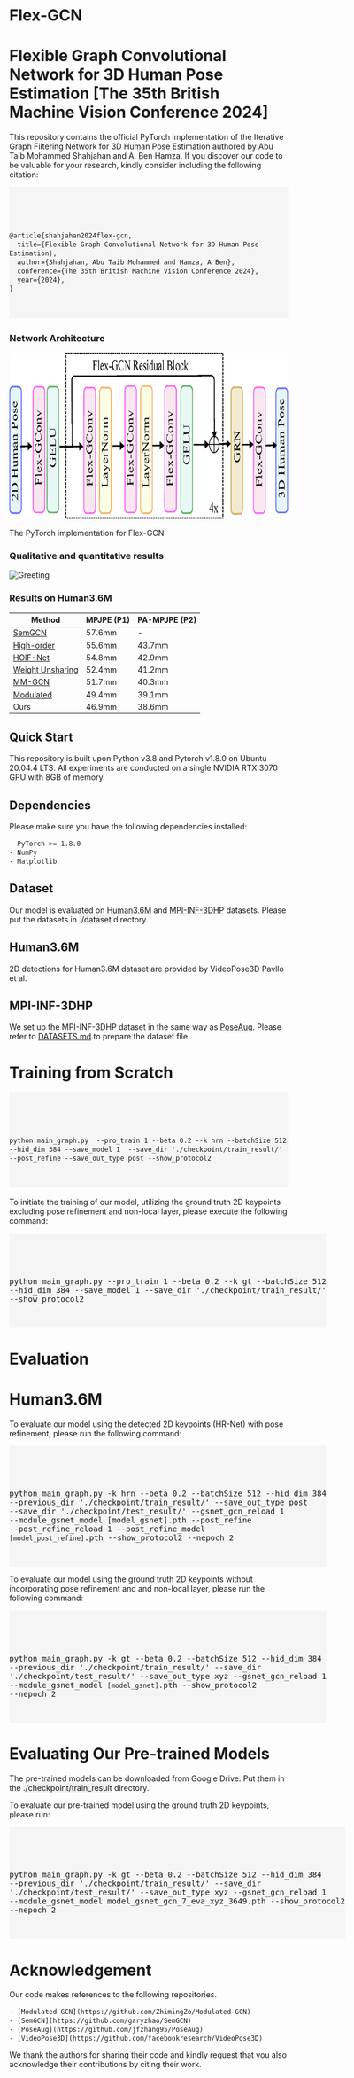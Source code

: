 # Flex-GCN
# Flexible Graph Convolutional Network for 3D Human Pose Estimation [The 35th British Machine Vision Conference 2024]

This repository contains the official PyTorch implementation of the Iterative Graph Filtering Network for 3D Human Pose Estimation authored by Abu Taib Mohammed Shahjahan and A. Ben Hamza. If you discover our code to be valuable for your research, kindly consider including the following citation:
 
<div style="position: relative; display: inline-block; background-color: #f5f5f5; padding: 0px; border-radius: 0px;">
  <pre id="code-block" style="margin: 0; font-family: monospace; background-color: #f5f5f5; padding: 0;">
    
###### 
    @article{shahjahan2024flex-gcn,
      title={Flexible Graph Convolutional Network for 3D Human Pose Estimation},
      author={Shahjahan, Abu Taib Mohammed and Hamza, A Ben},
      conference={The 35th British Machine Vision Conference 2024},
      year={2024},      
    }
  </pre>
</div>

### Network Architecture

<div align="center">
  <img src="https://github.com/shahjahan0275/Flex-GCN/blob/main/demo/Network_Architechture.png" alt="Network_Architechture" width="800" height="300">
</div>


The PyTorch implementation for Flex-GCN

### Qualitative and quantitative results

![Greeting](https://github.com/shahjahan0275/Flex-GCN/blob/main/demo/Greeting.gif)

### Results on Human3.6M 	

|      Method       |  MPJPE (P1)   | PA-MPJPE (P2) |
| ------------------| ------------- | ------------- |
|      [SemGCN](https://github.com/garyzhao/SemGCN)      |    57.6mm     |      -        |
|    [High-order](https://github.com/ZhimingZo/HGCN)     |    55.6mm     |    43.7mm     |
|     [HOIF-Net](https://github.com/happyvictor008/Higher-Order-Implicit-Fairing-Networks-for-3D-Human-Pose-Estimation)      |    54.8mm     |    42.9mm     |
| [Weight Unsharing](https://github.com/tamasino52/Any-GCN)  |    52.4mm     |    41.2mm     |
|      [MM-GCN](https://github.com/JaeYungLee/MM_GCN)       |    51.7mm     |    40.3mm     |
|     [Modulated](https://github.com/ZhimingZo/Modulated-GCN)     |    49.4mm     |    39.1mm     |
|       Ours        |    46.9mm     |    38.6mm     |

## Quick Start

This repository is built upon Python v3.8 and Pytorch v1.8.0 on Ubuntu 20.04.4 LTS. All experiments are conducted on a single NVIDIA RTX 3070 GPU with 8GB of memory.

## Dependencies

Please make sure you have the following dependencies installed:

    - PyTorch >= 1.8.0
    - NumPy
    - Matplotlib

## Dataset

Our model is evaluated on [Human3.6M](http://vision.imar.ro/human3.6m/description.php) and [MPI-INF-3DHP](http://vision.imar.ro/human3.6m/description.php) datasets. Please put the datasets in <span style="background-color: #f0f0f0">./dataset</span> directory.

## Human3.6M
2D detections for Human3.6M dataset are provided by VideoPose3D Pavllo et al.

## MPI-INF-3DHP
We set up the MPI-INF-3DHP dataset in the same way as [PoseAug](https://github.com/jfzhang95/PoseAug). Please refer to [DATASETS.md](https://github.com/jfzhang95/PoseAug/blob/main/DATASETS.md) to prepare the dataset file.

# Training from Scratch

<div style="position: relative; display: inline-block; background-color: #f5f5f5; padding: 0px; border-radius: 0px;">
  <pre id="code-block" style="margin: 0; font-family: monospace; background-color: #f5f5f5; padding: 0;">
    
###### 
    python main_graph.py  --pro_train 1 --beta 0.2 --k hrn --batchSize 512 --hid_dim 384 --save_model 1  --save_dir './checkpoint/train_result/' --post_refine --save_out_type post --show_protocol2
  </pre>
</div>

To initiate the training of our model, utilizing the ground truth 2D keypoints excluding pose refinement and non-local layer, please execute the following command:
<div style="position: relative; display: inline-block; background-color: #f5f5f5; padding: 0px; border-radius: 0px;">
  <pre id="code-block" style="margin: 0; font-family: monospace; background-color: #f5f5f5; padding: 0;">
    
###### 
  python main_graph.py  --pro_train 1 --beta 0.2 --k gt --batchSize 512 --hid_dim 384 --save_model 1 --save_dir './checkpoint/train_result/' --show_protocol2   
  </pre>
</div>

# Evaluation

# Human3.6M
To evaluate our model using the detected 2D keypoints (HR-Net) with pose refinement, please run the following command:

<div style="position: relative; display: inline-block; background-color: #f5f5f5; padding: 0px; border-radius: 0px;">
  <pre id="code-block" style="margin: 0; font-family: monospace; background-color: #f5f5f5; padding: 0;">
    
###### 
  python main_graph.py -k hrn --beta 0.2 --batchSize 512 --hid_dim 384 --previous_dir './checkpoint/train_result/' --save_out_type post --save_dir './checkpoint/test_result/' --gsnet_gcn_reload 1 --module_gsnet_model [model_gsnet].pth --post_refine --post_refine_reload 1 --post_refine_model `[model_post_refine]`.pth --show_protocol2 --nepoch 2   
  </pre>
</div>

To evaluate our model using the ground truth 2D keypoints without incorporating pose refinement and and non-local layer, please run the following command:

<div style="position: relative; display: inline-block; background-color: #f5f5f5; padding: 0px; border-radius: 0px;">
  <pre id="code-block" style="margin: 0; font-family: monospace; background-color: #f5f5f5; padding: 0;">
    
###### 
  python main_graph.py -k gt --beta 0.2 --batchSize 512 --hid_dim 384 --previous_dir './checkpoint/train_result/' --save_dir './checkpoint/test_result/' --save_out_type xyz --gsnet_gcn_reload 1 --module_gsnet_model `[model_gsnet]`.pth --show_protocol2 --nepoch 2   
  </pre>
</div>

# Evaluating Our Pre-trained Models

The pre-trained models can be downloaded from Google Drive. Put them in the <span style="background-color: #f0f0f0">./checkpoint/train_result</span> directory.

To evaluate our pre-trained model using the ground truth 2D keypoints, please run:

<div style="position: relative; display: inline-block; background-color: #f5f5f5; padding: 0px; border-radius: 0px;">
  <pre id="code-block" style="margin: 0; font-family: monospace; background-color: #f5f5f5; padding: 0;">
    
###### 
  python main_graph.py -k gt --beta 0.2 --batchSize 512 --hid_dim 384 --previous_dir './checkpoint/train_result/' --save_dir './checkpoint/test_result/' --save_out_type xyz --gsnet_gcn_reload 1 --module_gsnet_model model_gsnet_gcn_7_eva_xyz_3649.pth --show_protocol2 --nepoch 2  
  </pre>
</div>

# Acknowledgement

Our code makes references to the following repositories.

    - [Modulated GCN](https://github.com/ZhimingZo/Modulated-GCN)
    - [SemGCN](https://github.com/garyzhao/SemGCN)
    - [PoseAug](https://github.com/jfzhang95/PoseAug)
    - [VideoPose3D](https://github.com/facebookresearch/VideoPose3D)

We thank the authors for sharing their code and kindly request that you also acknowledge their contributions by citing their work.
